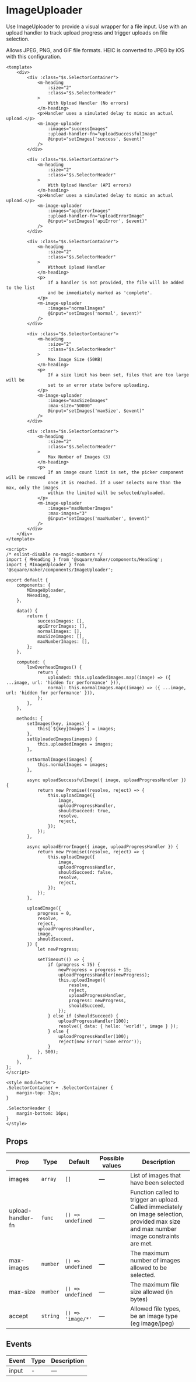 # ImageUploader

Use ImageUploader to provide a visual wrapper for a file input. Use with an upload handler to track upload progress and trigger uploads on file selection.

Allows JPEG, PNG, and GIF file formats. HEIC is converted to JPEG by iOS with this configuration.

```vue
<template>
	<div>
		<div :class="$s.SelectorContainer">
			<m-heading
				:size="2"
				:class="$s.SelectorHeader"
			>
				With Upload Handler (No errors)
			</m-heading>
			<p>Handler uses a simulated delay to mimic an actual upload.</p>
			<m-image-uploader
				:images="successImages"
				:upload-handler-fn="uploadSuccessfulImage"
				@input="setImages('success', $event)"
			/>
		</div>

		<div :class="$s.SelectorContainer">
			<m-heading
				:size="2"
				:class="$s.SelectorHeader"
			>
				With Upload Handler (API errors)
			</m-heading>
			<p>Handler uses a simulated delay to mimic an actual upload.</p>
			<m-image-uploader
				:images="apiErrorImages"
				:upload-handler-fn="uploadErrorImage"
				@input="setImages('apiError', $event)"
			/>
		</div>

		<div :class="$s.SelectorContainer">
			<m-heading
				:size="2"
				:class="$s.SelectorHeader"
			>
				Without Upload Handler
			</m-heading>
			<p>
				If a handler is not provided, the file will be added to the list
				and be immediately marked as 'complete'.
			</p>
			<m-image-uploader
				:images="normalImages"
				@input="setImages('normal', $event)"
			/>
		</div>

		<div :class="$s.SelectorContainer">
			<m-heading
				:size="2"
				:class="$s.SelectorHeader"
			>
				Max Image Size (50KB)
			</m-heading>
			<p>
				If a size limit has been set, files that are too large will be
				set to an error state before uploading.
			</p>
			<m-image-uploader
				:images="maxSizeImages"
				:max-size="50000"
				@input="setImages('maxSize', $event)"
			/>
		</div>

		<div :class="$s.SelectorContainer">
			<m-heading
				:size="2"
				:class="$s.SelectorHeader"
			>
				Max Number of Images (3)
			</m-heading>
			<p>
				If an image count limit is set, the picker component will be removed
				once it is reached. If a user selects more than the max, only the images
				within the limited will be selected/uploaded.
			</p>
			<m-image-uploader
				:images="maxNumberImages"
				:max-images="3"
				@input="setImages('maxNumber', $event)"
			/>
		</div>
	</div>
</template>

<script>
/* eslint-disable no-magic-numbers */
import { MHeading } from '@square/maker/components/Heading';
import { MImageUploader } from '@square/maker/components/ImageUploader';

export default {
	components: {
		MImageUploader,
		MHeading,
	},

	data() {
		return {
			successImages: [],
			apiErrorImages: [],
			normalImages: [],
			maxSizeImages: [],
			maxNumberImages: [],
		};
	},

	computed: {
		lowOverheadImages() {
			return {
				uploaded: this.uploadedImages.map((image) => ({ ...image, url: 'hidden for performance' })),
				normal: this.normalImages.map((image) => ({ ...image, url: 'hidden for performance' })),
			};
		},
	},

	methods: {
		setImages(key, images) {
			this[`${key}Images`] = images;
		},
		setUploadedImages(images) {
			this.uploadedImages = images;
		},

		setNormalImages(images) {
			this.normalImages = images;
		},

		async uploadSuccessfulImage({ image, uploadProgressHandler }) {
			return new Promise((resolve, reject) => {
				this.uploadImage({
					image,
					uploadProgressHandler,
					shouldSucceed: true,
					resolve,
					reject,
				});
			});
		},

		async uploadErrorImage({ image, uploadProgressHandler }) {
			return new Promise((resolve, reject) => {
				this.uploadImage({
					image,
					uploadProgressHandler,
					shouldSucceed: false,
					resolve,
					reject,
				});
			});
		},

		uploadImage({
			progress = 0,
			resolve,
			reject,
			uploadProgressHandler,
			image,
			shouldSucceed,
		}) {
			let newProgress;

			setTimeout(() => {
				if (progress < 75) {
					newProgress = progress + 15;
					uploadProgressHandler(newProgress);
					this.uploadImage({
						resolve,
						reject,
						uploadProgressHandler,
						progress: newProgress,
						shouldSucceed,
					});
				} else if (shouldSucceed) {
					uploadProgressHandler(100);
					resolve({ data: { hello: 'world!', image } });
				} else {
					uploadProgressHandler(100);
					reject(new Error('Some error'));
				}
			}, 500);
		},
	},
};
</script>

<style module="$s">
.SelectorContainer + .SelectorContainer {
	margin-top: 32px;
}

.SelectorHeader {
	margin-bottom: 16px;
}
</style>

```

<!-- api-tables:start -->
## Props

| Prop              | Type     | Default           | Possible values | Description                                                                                                                              |
| ----------------- | -------- | ----------------- | --------------- | ---------------------------------------------------------------------------------------------------------------------------------------- |
| images            | `array`  | `[]`              | —               | List of images that have been selected                                                                                                   |
| upload-handler-fn | `func`   | `() => undefined` | —               | Function called to trigger an upload. Called immediately on image selection, provided max size and max number image constraints are met. |
| max-images        | `number` | `() => undefined` | —               | The maximum number of images allowed to be selected.                                                                                     |
| max-size          | `number` | `() => undefined` | —               | The maximum file size allowed (in bytes)                                                                                                 |
| accept            | `string` | `() => 'image/*'` | —               | Allowed file types, be an image type (eg image/jpeg)                                                                                     |


## Events

| Event | Type | Description |
| ----- | ---- | ----------- |
| input | -    | —           |
<!-- api-tables:end -->
